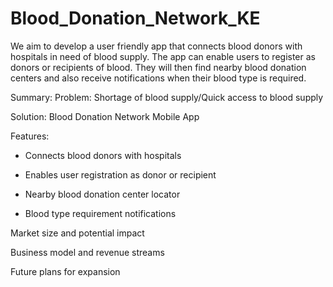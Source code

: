 # Blood_Donation_Network_KE
We aim to develop a user friendly app that connects blood donors with hospitals in need of blood supply. The app can enable users to register as donors or recipients of blood. They will then find nearby blood donation centers and also receive notifications when their blood type is required.

Summary:
Problem: Shortage of blood supply/Quick access to blood supply

Solution: Blood Donation Network Mobile App

Features: 

- Connects blood donors with hospitals

- Enables user registration as donor or recipient

- Nearby blood donation center locator

- Blood type requirement notifications

Market size and potential impact

Business model and revenue streams

Future plans for expansion
